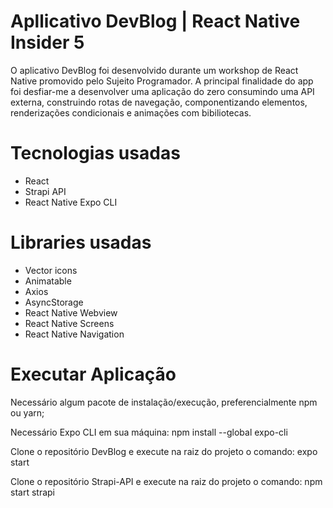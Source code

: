 # Apllicativo DevBlog | React Native Insider 5

O aplicativo DevBlog foi desenvolvido durante um workshop de React Native promovido pelo Sujeito Programador. A principal finalidade do app foi desfiar-me a desenvolver uma aplicação do zero consumindo uma API externa, construindo rotas de navegação, componentizando elementos, renderizações condicionais e animações com bibiliotecas.

# Tecnologias usadas

- React
- Strapi API
- React Native Expo CLI

# Libraries usadas

- Vector icons
- Animatable
- Axios 
- AsyncStorage
- React Native Webview
- React Native Screens
- React Native Navigation

# Executar Aplicação

Necessário algum pacote de instalação/execução, preferencialmente npm ou yarn;

Necessário Expo CLI em sua máquina: npm install --global expo-cli

Clone o repositório DevBlog e execute na raiz do projeto o comando: expo start

Clone o repositório Strapi-API e execute na raiz do projeto o comando: npm start strapi
